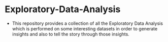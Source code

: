 # Exploratory-Data-Analysis  

- This repository provides a collection of all the Exploratory Data Analysis which is performed on some interesting datasets in order to generate insights and also to tell the story through those insights.
